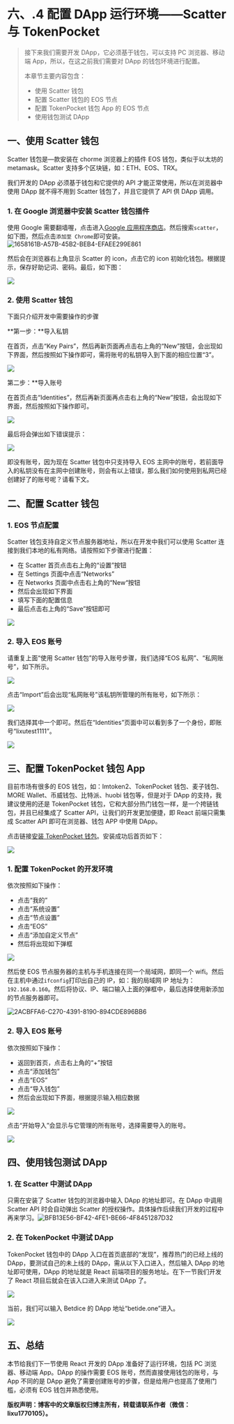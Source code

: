 # 六、.4 配置 DApp 运行环境——Scatter 与 TokenPocket

> 接下来我们需要开发 DApp，它必须基于钱包，可以支持 PC 浏览器、移动端 App，所以，在这之前我们需要对 DApp 的钱包环境进行配置。
> 
> 本章节主要内容包含：
> 
> *   使用 Scatter 钱包
> *   配置 Scatter 钱包的 EOS 节点
> *   配置 TokenPocket 钱包 App 的 EOS 节点
> *   使用钱包测试 DApp

## 一、使用 Scatter 钱包

Scatter 钱包是—款安装在 chorme 浏览器上的插件 EOS 钱包，类似于以太坊的 metamask。Scatter 支持多个区块链，如：ETH、EOS、TRX。

我们开发的 DApp 必须基于钱包和它提供的 API 才能正常使用，所以在浏览器中使用 DApp 就不得不用到 Scatter 钱包了，并且它提供了 API 供 DApp 调用。

### 1\. 在 Google 浏览器中安装 Scatter 钱包插件

使用 Google 需要翻墙喔，点击进入[Google 应用程序商店](https://chrome.google.com/webstore/search/scatter?hl=zh-CN)。然后搜索`scatter`，如下图，然后点击`添加至 Chrome`即可安装。 ![1658161B-A57B-45B2-BEB4-EFAEE299E861](img/05cdb04e24dc3d2fd87c18553845b5db.jpg)

然后会在浏览器右上角显示 Scatter 的 icon，点击它的 icon 初始化钱包。根据提示，保存好助记词、密码。最后，如下图：

![](img/cd5ce71dbe1a9d705f4df5ba7ec3d4ab.jpg)

### 2\. 使用 Scatter 钱包

下面只介绍开发中需要操作的步骤

**第一步：**导入私钥

在首页，点击“Key Pairs”，然后再新页面再点击右上角的“New”按钮，会出现如下界面，然后按照如下操作即可，需将账号的私钥导入到下面的相应位置“3”。

![](img/fe2cdd479b2d3fb91542ba82bdaa9c1b.jpg)

第二步：**导入账号

在首页点击“Identities”，然后再新页面再点击右上角的“New”按钮，会出现如下界面，然后按照如下操作即可。

![](img/0b8acf9f257090b9c86c0cb3dfc7f6f4.jpg)

最后将会弹出如下错误提示：

![](img/5b354574e5124290079ec11c1cc1a196.jpg)

即没有账号，因为现在 Scatter 钱包中只支持导入 EOS 主网中的账号，若前面导入的私钥没有在主网中创建账号，则会有以上错误，那么我们如何使用到私网已经创建好了的账号呢？请看下文。

## 二、配置 Scatter 钱包

### 1\. EOS 节点配置

Scatter 钱包支持自定义节点服务器地址，所以在开发中我们可以使用 Scatter 连接到我们本地的私有网络。请按照如下步骤进行配置：

*   在 Scatter 首页点击右上角的“设置”按钮
*   在 Settings 页面中点击“Networks”
*   在 Networks 页面中点击右上角的“New“按钮
*   然后会出现如下界面
*   填写下面的配置信息
*   最后点击右上角的“Save”按钮即可

![](img/fa6d9af1104cd159e90467c9750a44b5.jpg)

### 2\. 导入 EOS 账号

请重复上面“使用 Scatter 钱包”的导入账号步骤，我们选择“EOS 私网”、“私网账号”，如下所示。

![](img/d1dd21903aa921e789c569f1baebc68b.jpg)

点击“Import”后会出现“私网账号”该私钥所管理的所有账号，如下所示：

![](img/5880384551c1638cef48592ff5dd99cb.jpg)

我们选择其中一个即可。然后在“Identities”页面中可以看到多了一个身份，即账号“lixutest1111”。

![](img/71d37bcf6f5810ffbab59d1808b3f9b9.jpg)

## 三、配置 TokenPocket 钱包 App

目前市场有很多的 EOS 钱包，如：Imtoken2、TokenPocket 钱包、麦子钱包、MORE Wallet、币威钱包、比特派、huobi 钱包等，但是对于 DApp 的支持，我建议使用的还是 TokenPocket 钱包，它和大部分热门钱包一样，是一个挎链钱包，并且已经集成了 Scatter API，让我们的开发更加便捷，即 React 前端只需集成 Scatter API 即可在浏览器、钱包 APP 中使用 DApp。

点击链接[安装 TokenPocket 钱包](https://www.tokenpocket.pro)。安装成功后首页如下：

![](img/35a09303f35190b85500fee2fe13e5d5.jpg)

### 1\. 配置 TokenPocket 的开发环境

依次按照如下操作：

*   点击“我的”
*   点击“系统设置”
*   点击“节点设置”
*   点击“EOS”
*   点击“添加自定义节点”
*   然后将出现如下弹框

![](img/f9d47832859a02d3e102709941defe9d.jpg)

然后使 EOS 节点服务器的主机与手机连接在同一个局域网，即同一个 wifi。然后在主机中通过`ifconfig`打印出自己的 IP，如：我的局域网 IP 地址为：`192.168.0.160`。然后将协议、IP、端口输入上面的弹框中，最后选择使用新添加的节点服务器即可。

![2ACBFFA6-C270-4391-8190-894CDE896BB6](img/3725e0ffb4056691329e841c0ae0170a.jpg)

### 2\. 导入 EOS 账号

依次按照如下操作：

*   返回到首页，点击右上角的“+”按钮
*   点击“添加钱包”
*   点击“EOS”
*   点击“导入钱包”
*   然后会出现如下界面，根据提示输入相应数据

![](img/094afa71758205f7bb3eb17e05e718db.jpg)

点击“开始导入”会显示与它管理的所有账号，选择需要导入的账号。

![](img/5a9988e772e751d49cd116a0a9004fb9.jpg)

## 四、使用钱包测试 DApp

### 1\. 在 Scatter 中测试 DApp

只需在安装了 Scatter 钱包的浏览器中输入 DApp 的地址即可。在 DApp 中调用 Scatter API 时会自动弹出 Scatter 的授权操作。具体操作后续我们开发的过程中再来学习。![BFB13E56-BF42-4FE1-BE66-4F8451287D32](img/f699ec07bb0bea7985a5e73ce1d617c3.jpg)

### 2\. 在 TokenPocket 中测试 DApp

TokenPocket 钱包中的 DApp 入口在首页底部的“发现”，推荐热门的已经上线的 DApp，要测试自己的未上线的 DApp，需从以下入口进入，然后输入 DApp 的地址即可使用，DApp 的地址就是 React 前端项目的服务地址。在下一节我们开发了 React 项目后就会在该入口进入来测试 DApp 了。

![](img/44c03b3be1e0ccae943f9cfb24903f71.jpg)

当前，我们可以输入 Betdice 的 DApp 地址“betide.one”进入。

![](img/696a8f47ee293db105ea3b1e9c4692f7.jpg)

## 五、总结

本节给我们下一节使用 React 开发的 DApp 准备好了运行环境，包括 PC 浏览器、移动端 App。DApp 的操作需要 EOS 账号，然而直接使用钱包的账号，与 App 不同的是 DApp 避免了需要创建账号的步骤，但是给用户也提高了使用门槛，必须有 EOS 钱包并熟悉使用。

**版权声明：博客中的文章版权归博主所有，转载请联系作者（微信：lixu1770105）。**